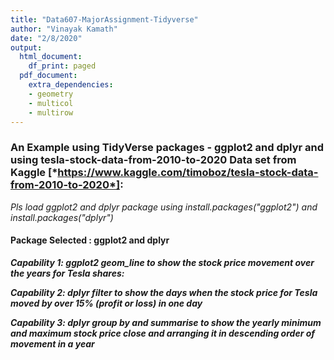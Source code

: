 ```yaml
---
title: "Data607-MajorAssignment-Tidyverse"
author: "Vinayak Kamath"
date: "2/8/2020"
output: 
  html_document:
    df_print: paged
  pdf_document:
    extra_dependencies:
    - geometry
    - multicol
    - multirow
---
```


### An Example using TidyVerse packages - **ggplot2** and **dplyr**  and using tesla-stock-data-from-2010-to-2020 Data set from Kaggle  [*https://www.kaggle.com/timoboz/tesla-stock-data-from-2010-to-2020*]: ##  

*Pls load ggplot2 and dplyr package using install.packages("ggplot2") and install.packages("dplyr")*  

#### Package Selected : **ggplot2**  and **dplyr**

***Capability 1:  ggplot2 geom_line to show the stock price movement over the years for Tesla shares:*** 
  
***Capability 2: dplyr filter to show the days when the stock price for Tesla moved by over 15% (profit or loss) in one day***  
  
***Capability 3: dplyr group by and summarise to show the yearly minimum and maximum stock price close and arranging it in descending order of movement in a year*** 
